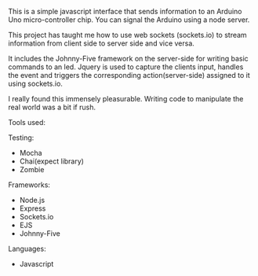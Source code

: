 This is a simple javascript interface that sends information to an Arduino Uno micro-controller chip. You can signal the Arduino using a node server.

This project has taught me how to use web sockets (sockets.io) to stream information from client side to server side and vice versa.

It includes the Johnny-Five framework on the server-side for writing basic commands to an led. Jquery is used to capture the clients input, handles the event and triggers the corresponding action(server-side) assigned to it using sockets.io.

I really found this immensely pleasurable. Writing code to manipulate the real world was a bit if rush.

Tools used:

Testing:

* Mocha
* Chai(expect library)
* Zombie

Frameworks:

* Node.js
* Express
* Sockets.io
* EJS
* Johnny-Five

Languages:

* Javascript
